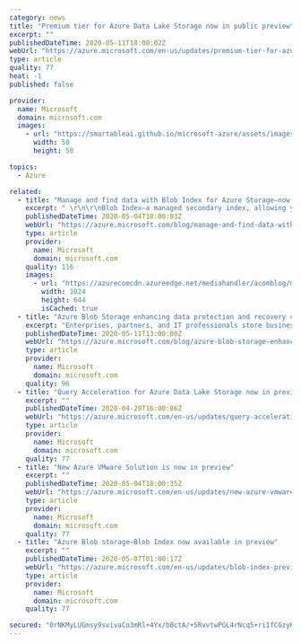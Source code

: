 ```yaml
---
category: news
title: "Premium tier for Azure Data Lake Storage now in public preview"
excerpt: ""
publishedDateTime: 2020-05-11T18:00:02Z
webUrl: "https://azure.microsoft.com/en-us/updates/premium-tier-for-azure-data-lake-storage-now-in-public-preview/"
type: article
quality: 77
heat: -1
published: false

provider:
  name: Microsoft
  domain: microsoft.com
  images:
    - url: "https://smartableai.github.io/microsoft-azure/assets/images/organizations/microsoft.com-50x50.jpg"
      width: 50
      height: 50

topics:
  - Azure

related:
  - title: "Manage and find data with Blob Index for Azure Storage—now in preview"
    excerpt: " \r\n\r\nBlob Index—a managed secondary index, allowing you to store multi-dimensional object attributes to describe your data objects for Azure Blob storage—is now available in preview. Built on top of blob storage, Blob Index offers consistent reliability, availability, and performance for all your workloads."
    publishedDateTime: 2020-05-04T10:00:03Z
    webUrl: "https://azure.microsoft.com/blog/manage-and-find-data-with-blob-index-for-azure-storage-now-in-preview/"
    type: article
    provider:
      name: Microsoft
      domain: microsoft.com
    quality: 116
    images:
      - url: "https://azurecomcdn.azureedge.net/mediahandler/acomblog/media/Default/blog/92cec444-9b04-4e3c-9250-2af9a918d97d.png"
        width: 1024
        height: 644
        isCached: true
  - title: "Azure Blob Storage enhancing data protection and recovery capabilities"
    excerpt: "Enterprises, partners, and IT professionals store business-critical data in Azure Blob Storage. We are committed to providing the best-in-class data protection and recovery capabilities to keep your applications running. Today, we are announcing the general availability of Geo-Zone-Redundant Storage"
    publishedDateTime: 2020-05-11T13:00:00Z
    webUrl: "https://azure.microsoft.com/blog/azure-blob-storage-enhancing-data-protection-and-recovery-capabilities/"
    type: article
    provider:
      name: Microsoft
      domain: microsoft.com
    quality: 96
  - title: "Query Acceleration for Azure Data Lake Storage now in preview"
    excerpt: ""
    publishedDateTime: 2020-04-29T16:00:06Z
    webUrl: "https://azure.microsoft.com/en-us/updates/query-acceleration-for-azure-data-lake-storage-now-in-preview-2/"
    type: article
    provider:
      name: Microsoft
      domain: microsoft.com
    quality: 77
  - title: "New Azure VMware Solution is now in preview"
    excerpt: ""
    publishedDateTime: 2020-05-04T18:00:35Z
    webUrl: "https://azure.microsoft.com/en-us/updates/new-azure-vmware-solution-is-now-in-preview/"
    type: article
    provider:
      name: Microsoft
      domain: microsoft.com
    quality: 77
  - title: "Azure Blob storage—Blob Index now available in preview"
    excerpt: ""
    publishedDateTime: 2020-05-07T01:00:17Z
    webUrl: "https://azure.microsoft.com/en-us/updates/blob-index-preview/"
    type: article
    provider:
      name: Microsoft
      domain: microsoft.com
    quality: 77

secured: "0rNKMyLUGmsy9svivaCo3mRl+4Yx/bBctA/+5RvvtwPGL4rNcq5+riIfCGzyK/ifckWsUdGzx5Za1gi79ytdFbg4FkQFLqPN2ew9KFKM27tOiEJ5ULX4t9aS0WAnKv/w+FvjtgXcQ0rxUZyijeFoAD7CJzVrxSgbV7BcId5pDMisjhJsA8x+yqlMyvaLYqX4OFZdOtT/HzdB45UvGOocoy3SIzkdBMdI5mfVErgNjqxOaZgk8SnNYkBjIqN7HPVhi0+4hw1E1rtqrC+ZT2plq3AakNiU3vN55XV0GN4D5+KR2NGqMAa234FjhSG8DKqlgyPZVZ8GCiMFofb1BCRaFw==;EXRwGgCZxdqYW//hPAOOVw=="
---
```



